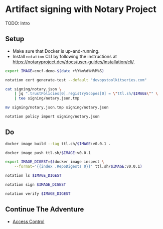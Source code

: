 # Artifact signing with Notary Project

TODO: Intro

## Setup

* Make sure that Docker is up-and-running.
* Install `notation` CLI by following the instructions at https://notaryproject.dev/docs/user-guides/installation/cli/.


```bash
export IMAGE=cncf-demo-$(date +%Y%m%d%H%M%S)

notation cert generate-test --default "devopstoolkitseries.com"

cat signing/notary.json \
    | jq ".trustPolicies[0].registryScopes[0] = \"ttl.sh/$IMAGE\"" \
    | tee signing/notary.json.tmp

mv signing/notary.json.tmp signing/notary.json

notation policy import signing/notary.json
```

## Do

```bash
docker image build --tag ttl.sh/$IMAGE:v0.0.1 .

docker image push ttl.sh/$IMAGE:v0.0.1

export IMAGE_DIGEST=$(docker image inspect \
    --format='{{index .RepoDigests 0}}' ttl.sh/$IMAGE:v0.0.1)

notation ls $IMAGE_DIGEST

notation sign $IMAGE_DIGEST

notation verify $IMAGE_DIGEST
```

## Continue The Adventure

* [Access Control](../access/README.md)
